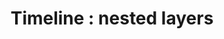 ---
title: 'Timeline : nested layers'
redirect_to:
  - 'https://discuss.pencil2d.org/t/timeline-nested-layers/760'
---